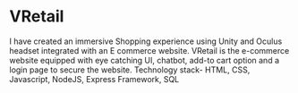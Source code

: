 # VRetail
I have created an immersive Shopping experience using Unity and Oculus headset integrated with an E commerce website. VRetail is the e-commerce website equipped with eye catching UI, chatbot, add-to cart option and a login page to secure the website. 
Technology stack- HTML, CSS, Javascript, NodeJS, Express Framework, SQL
